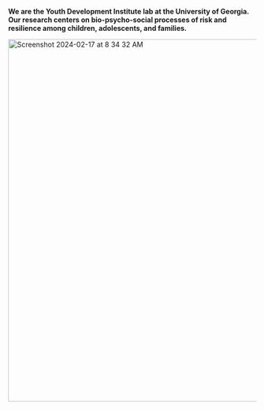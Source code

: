 **We are the Youth Development Institute lab at the University of Georgia. 
Our research centers on bio-psycho-social processes of risk and resilience among children, adolescents, and families.**

<img width="734" alt="Screenshot 2024-02-17 at 8 34 32 AM" src="https://github.com/YouthDevelopmentInstituteUGA/YouthDevelopmentInstituteUGA/assets/160269979/fa009347-4055-4ae6-adf2-8043311d05f8">


<!---
YouthDevelopmentInstituteUGA/YouthDevelopmentInstituteUGA is a ✨ special ✨ repository because its `README.md` (this file) appears on your GitHub profile.
You can click the Preview link to take a look at your changes.
--->
